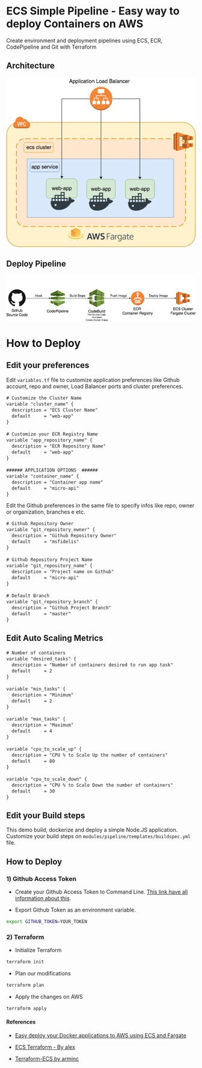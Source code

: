 # ECS Simple Pipeline - Easy way to deploy Containers on AWS
Create environment and deployment pipelines using ECS, ECR, CodePipeline and Git with Terraform

## Architecture 

![Arch](.github/images/ECS-Arquitetura.png)

## Deploy Pipeline

![Steps](.github/images/pipeline-demo.png)

# How to Deploy

## Edit your preferences

Edit `variables.tf` file to customize application preferences like Github account, repo and owner, Load Balancer ports and cluster preferences. 

```hcl
# Customize the Cluster Name
variable "cluster_name" {
  description = "ECS Cluster Name"
  default     = "web-app"
}

# Customize your ECR Registry Name
variable "app_repository_name" {
  description = "ECR Repository Name"
  default     = "web-app"
}

###### APPLICATION OPTIONS  ######
variable "container_name" {
  description = "Container app name"
  default     = "micro-api"
}
```

Edit the Github preferences in the same file to specify infos like repo, owner or organization, branches e etc. 

```hcl
# Github Repository Owner
variable "git_repository_owner" {
  description = "Github Repository Owner"
  default     = "msfidelis"
}

# Github Repository Project Name
variable "git_repository_name" {
  description = "Project name on Github"
  default     = "micro-api"
}

# Default Branch
variable "git_repository_branch" {
  description = "Github Project Branch"
  default     = "master"
}
```

## Edit Auto Scaling Metrics

```hcl
# Number of containers
variable "desired_tasks" {
  description = "Number of containers desired to run app task"
  default     = 2
}

variable "min_tasks" {
  description = "Minimum"
  default     = 2
}

variable "max_tasks" {
  description = "Maximum"
  default     = 4
}

variable "cpu_to_scale_up" {
  description = "CPU % to Scale Up the number of containers"
  default     = 80
}

variable "cpu_to_scale_down" {
  description = "CPU % to Scale Down the number of containers"
  default     = 30
}
```

## Edit your Build steps

This demo build, dockerize and deploy a simple Node.JS application. Customize your build steps on `modules/pipeline/templates/buildspec.yml` file. 


## How to Deploy

### 1) Github Access Token

* Create your Github Access Token to Command Line. [This link have all information about this](https://help.github.com/articles/creating-a-personal-access-token-for-the-command-line/). 


* Export Github Token as an environment variable. 

```bash
export GITHUB_TOKEN=YOUR_TOKEN
``` 

### 2) Terraform 

* Initialize Terraform 

```bash
terraform init
```

* Plan our modifications

```bash
terraform plan
```

* Apply the changes on AWS

```bash
terraform apply
```

#### References

* [Easy deploy your Docker applications to AWS using ECS and Fargate](https://thecode.pub/easy-deploy-your-docker-applications-to-aws-using-ecs-and-fargate-a988a1cc842f)

* [ECS Terraform - By alex](https://github.com/alex/ecs-terraform)

* [Terraform-ECS by arminc](https://github.com/arminc/terraform-ecs)


